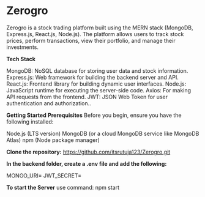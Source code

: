# Zerogro
Zerogro is a stock trading platform built using the MERN stack (MongoDB, Express.js, React.js, Node.js).
The platform allows users to track stock prices, perform transactions, view their portfolio, and manage their investments.

**Tech Stack**

MongoDB: NoSQL database for storing user data and stock information.
Express.js: Web framework for building the backend server and API.
React.js: Frontend library for building dynamic user interfaces.
Node.js: JavaScript runtime for executing the server-side code.
Axios: For making API requests from the frontend.
JWT: JSON Web Token for user authentication and authorization..

**Getting Started**
**Prerequisites**
Before you begin, ensure you have the following installed:

Node.js (LTS version)
MongoDB (or a cloud MongoDB service like MongoDB Atlas)
npm (Node package manager)

**Clone the repository:** https://github.com/itsrutuja123/Zerogro.git

**In the backend folder, create a .env file and add the following:**

MONGO_URI=<your-mongodb-uri>
JWT_SECRET=<your-jwt-secret-key>

**To start the Server**
use command: npm start
